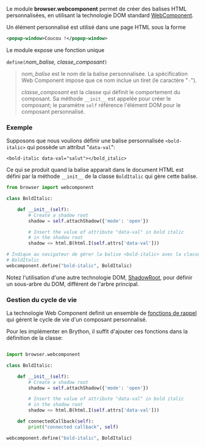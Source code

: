 Le module **browser.webcomponent** permet de créer des balises HTML
personnalisées, en utilisant la technologie DOM standard [WebComponent](https://developer.mozilla.org/en-US/docs/Web/Web_Components/Using_custom_elements).

Un élément personnalisé est utilisé dans une page HTML sous la forme

```xml
<popup-window>Coucou !</popup-window>
```

Le module expose une fonction unique

`define(`_nom_balise, classe_composant_`)`

> _nom_balise_ est le nom de la balise personnalisée. La spécification
> Web Component impose que ce nom inclue un tiret (le caractère "`-`").
>
> _classe_composant_ est la classe qui définit le comportement du composant.
> Sa méthode `__init__` est appelée pour créer le composant; le paramètre
> `self` référence l'élément DOM pour le composant personnalisé.

### Exemple

Supposons que nous voulions définir une balise personnalisée `<bold-italic>`
qui possède un attribut "`data-val`":

```
<bold-italic data-val="salut"></bold_italic>
```

Ce qui se produit quand la balise apparait dans le document HTML est défini
par la méthode `__init__` de la classe `BoldItalic` qui gère cette balise.

```python
from browser import webcomponent

class BoldItalic:

    def __init__(self):
        # Create a shadow root
        shadow = self.attachShadow({'mode': 'open'})

        # Insert the value of attribute "data-val" in bold italic
        # in the shadow root
        shadow <= html.B(html.I(self.attrs['data-val']))

# Indique au navigateur de gérer la balise <bold-italic> avec la classe
# BoldItalic
webcomponent.define("bold-italic", BoldItalic)
```

Notez l'utilisation d'une autre technologie DOM, [ShadowRoot](https://developer.mozilla.org/fr/docs/Web/API/ShadowRoot),
pour définir un sous-arbre du DOM, différent de l'arbre principal.

### Gestion du cycle de vie

La technologie Web Component definit un ensemble de [fonctions de rappel](https://developer.mozilla.org/en-US/docs/Web/Web_Components/Using_custom_elements#Using_the_lifecycle_callbacks)
qui gèrent le cycle de vie d'un composant personnalisé.

Pour les implémenter en Brython, il suffit d'ajouter ces fonctions dans la
définition de la classe:

```python

import browser.webcomponent

class BoldItalic:

    def __init__(self):
        # Create a shadow root
        shadow = self.attachShadow({'mode': 'open'})

        # Insert the value of attribute "data-val" in bold italic
        # in the shadow root
        shadow <= html.B(html.I(self.attrs['data-val']))

    def connectedCallback(self):
        print("connected callback", self)

webcomponent.define("bold-italic", BoldItalic)
```
